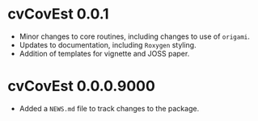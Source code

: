 # cvCovEst 0.0.1

* Minor changes to core routines, including changes to use of `origami`.
* Updates to documentation, including `Roxygen` styling.
* Addition of templates for vignette and JOSS paper.

# cvCovEst 0.0.0.9000

* Added a `NEWS.md` file to track changes to the package.

